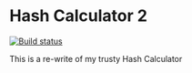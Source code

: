 # Hash Calculator 2

[![Build status](https://ci.appveyor.com/api/projects/status/l0v6s9a7t1kgx99o?svg=true)](https://ci.appveyor.com/project/lroellin/hash-calculator-2)

This is a re-write of my trusty Hash Calculator
